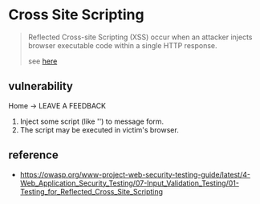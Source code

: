 # Cross Site Scripting
> Reflected Cross-site Scripting (XSS) occur when an attacker injects browser executable code within a single HTTP response.
>
> see [here](https://owasp.org/www-project-web-security-testing-guide/latest/4-Web_Application_Security_Testing/07-Input_Validation_Testing/01-Testing_for_Reflected_Cross_Site_Scripting)

## vulnerability
Home -> LEAVE A FEEDBACK

1. Inject some script (like '<script>alert(123)</script>') to message form.
2. The script may be executed in victim's browser.

## reference
* https://owasp.org/www-project-web-security-testing-guide/latest/4-Web_Application_Security_Testing/07-Input_Validation_Testing/01-Testing_for_Reflected_Cross_Site_Scripting
